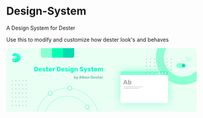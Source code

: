 # Design-System

A Design System for Dester

Use this to modify and customize how dester look's and behaves

![banner](https://github.com/DesterLib/Design/blob/main/assets/banners/intro-banner.svg?raw=true)